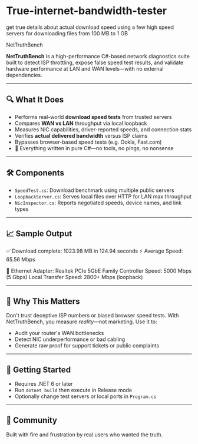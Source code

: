 # True-internet-bandwidth-tester
get true details about actual download speed using a few high speed servers for downloading files from 100 MB to 1 GB

 NetTruthBench

**NetTruthBench** is a high-performance C#-based network diagnostics suite built to detect ISP throttling, expose false speed test results, and validate hardware performance at LAN and WAN levels—with no external dependencies.

---

## 🔍 What It Does

- Performs real-world **download speed tests** from trusted servers
- Compares **WAN vs LAN** throughput via local loopback
- Measures NIC capabilities, driver-reported speeds, and connection stats
- Verifies **actual delivered bandwidth** versus ISP claims
- Bypasses browser-based speed tests (e.g. Ookla, Fast.com)
- 💯 Everything written in pure C#—no tools, no pings, no nonsense

---

## 🛠️ Components

- `SpeedTest.cs`: Download benchmark using multiple public servers
- `LoopbackServer.cs`: Serves local files over HTTP for LAN max throughput
- `NicInspector.cs`: Reports negotiated speeds, device names, and link types

---

## 📈 Sample Output

✅ Download complete: 1023.98 MB in 124.94 seconds ⚡ Average Speed: 65.56 Mbps

🔌 Ethernet Adapter: Realtek PCIe 5GbE Family Controller Speed: 5000 Mbps (5 Gbps) Local Transfer Speed: 2800+ Mbps (loopback)


---

## 🧪 Why This Matters

Don't trust deceptive ISP numbers or biased browser speed tests. With NetTruthBench, you measure *reality*—not marketing. Use it to:
- Audit your router's WAN bottlenecks
- Detect NIC underperformance or bad cabling
- Generate raw proof for support tickets or public complaints

---

## 🏁 Getting Started

- Requires .NET 6 or later
- Run `dotnet build` then execute in Release mode
- Optionally change test servers or local ports in `Program.cs`

---

## 🙌 Community

Built with fire and frustration by real users who wanted the truth.
